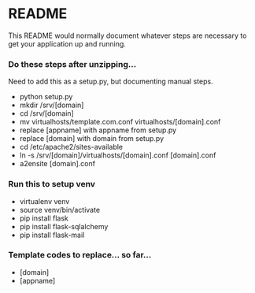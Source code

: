 # README #

This README would normally document whatever steps are necessary to get your application up and running.

### Do these steps after unzipping...
Need to add this as a setup.py, but documenting manual steps.
* python setup.py
* mkdir /srv/[domain]
* cd /srv/[domain]
* mv virtualhosts/template.com.conf virtualhosts/[domain].conf
* replace [appname] with appname from setup.py
* replace [domain] with domain from setup.py
* cd /etc/apache2/sites-available
* ln -s /srv/[domain]/virtualhosts/[domain].conf [domain].conf
* a2ensite [domain].conf

### Run this to setup venv
* virtualenv venv
* source venv/bin/activate
* pip install flask
* pip install flask-sqlalchemy
* pip install flask-mail

### Template codes to replace... so far...
* [domain]
* [appname]
